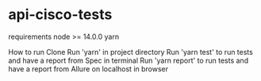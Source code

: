 # api-cisco-tests
requirements
node >= 14.0.0
yarn

How to run
Clone
Run 'yarn' in project directory
Run 'yarn test' to run tests and have a report from Spec in terminal
Run 'yarn report' to run tests and have a report from Allure on localhost in browser
